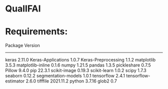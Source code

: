 # QualIFAI

# Requirements:
Package                 Version
----------------------- ---------
keras                   2.11.0
Keras-Applications      1.0.7
Keras-Preprocessing     1.1.2
matplotlib              3.5.3
matplotlib-inline       0.1.6
numpy                   1.21.5
pandas                  1.3.5
pickleshare             0.7.5
Pillow                  9.4.0
pip                     22.3.1
scikit-image            0.19.3
scikit-learn            1.0.2
scipy                   1.7.3
seaborn                 0.12.2
segmentation-models     1.0.1
tensorflow              2.4.1
tensorflow-estimator    2.6.0
tifffile                2021.11.2
python                    3.7.16
glob2                     0.7

